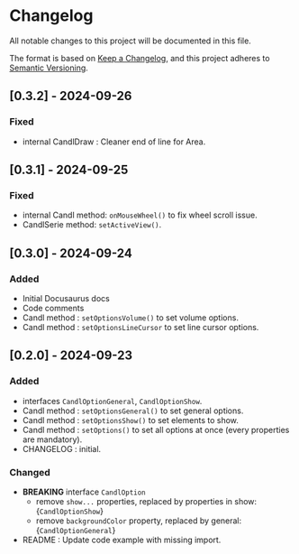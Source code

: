 # Changelog

All notable changes to this project will be documented in this file.

The format is based on [Keep a Changelog](https://keepachangelog.com/en/1.0.0/),
and this project adheres to [Semantic Versioning](https://semver.org/spec/v2.0.0.html).

## [0.3.2] - 2024-09-26

### Fixed

- internal CandlDraw : Cleaner end of line for Area.

## [0.3.1] - 2024-09-25

### Fixed

- internal Candl method: `onMouseWheel()` to fix wheel scroll issue.
- CandlSerie method: `setActiveView()`.

## [0.3.0] - 2024-09-24

### Added

- Initial Docusaurus docs
- Code comments
- Candl method : `setOptionsVolume()` to set volume options.
- Candl method : `setOptionsLineCursor` to set line cursor options.

## [0.2.0] - 2024-09-23

### Added

- interfaces `CandlOptionGeneral`, `CandlOptionShow`.
- Candl method : `setOptionsGeneral()` to set general options.
- Candl method : `setOptionsShow()` to set elements to show.
- Candl method : `setOptions()` to set all options at once (every properties are mandatory).
- CHANGELOG : initial.

### Changed

- **BREAKING** interface `CandlOption`
  - remove `show...` properties, replaced by properties in show:{`CandlOptionShow`}
  - remove `backgroundColor` property, replaced by general:{`CandlOptionGeneral`}
- README : Update code example with missing import.

